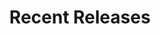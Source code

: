 ---
layout: playlist
title: "Recent Releases"
startDate: 2024
endDate: under development
songs: [
    hookdrop,
    baby-defendant,
    own-me,
    empty-casino,
    codes-vocal,
    bubble-house,
    ghosts-of-failure,
    days-like-that,
    hey,
    eternity,
    blurry-eternity,
    i-need-you,
    rose-colored-doubt,
    loyal-orchid,
    buried-escalade,
    all-i-ever-want,    
    desert-dream,
    mac-guitar,
    kirby-one,
    candy-rain,
    scars,
    vinyl-trap,
    soul-rhodes,
    lazy-ambience,
    dreams-of-then,
    # astro-bells,
    what-you-do,
    summer-snare,
    close-to-damaged,
    they-dont-even-know,
    lovesick,
    # first-thirty,
    # the-opera,
    alarming,
    jupiter-house,
    distant-lover,    
    tongue-tied,
    think-about-you,
    palm-pads,
    love-rain,
    bass-knock,
    poppa-remaster,
    poppa-reprise,
    cynth,
    poppa-reprise2,
]
---